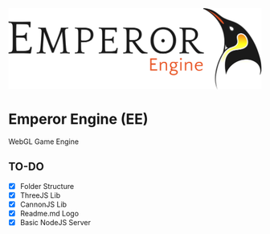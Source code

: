 ![alt tag](https://raw.githubusercontent.com/catrielmuller/emperor-engine/master/docs/imgs/logo.jpg)

# Emperor Engine (EE)
WebGL Game Engine 

## TO-DO

- [x] Folder Structure
- [x] ThreeJS Lib
- [x] CannonJS Lib
- [x] Readme.md Logo
- [x] Basic NodeJS Server